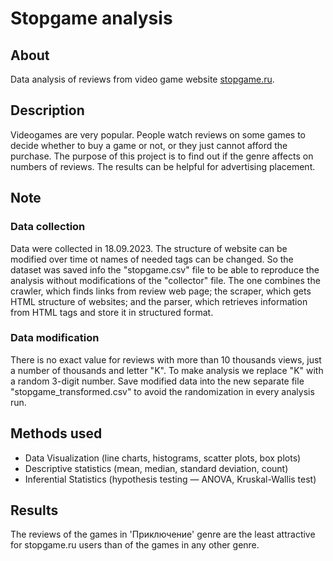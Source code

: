 # Stopgame analysis

## About
Data analysis of reviews from video game website [stopgame.ru](https://stopgame.ru/).

## Description
Videogames are very popular. People watch reviews on some games to decide whether to buy a game or not, or they just cannot afford the purchase. The purpose of this project is to find out if the genre affects on numbers of reviews. The results can be helpful for advertising placement.

## Note
### Data collection
Data were collected in 18.09.2023. The structure of website can be modified over time ot names of needed tags can be changed. So the dataset was saved info the "stopgame.csv" file to be able to reproduce the analysis without modifications of the "collector" file. The one combines the crawler, which finds links from review web page; the scraper, which gets HTML structure of websites; and the parser, which retrieves information from HTML tags and store it in structured format.

### Data modification
There is no exact value for reviews with more than 10 thousands views, just a number of thousands and letter "K". To make analysis we replace "K" with a random 3-digit number. Save modified data into the new separate file "stopgame_transformed.csv" to avoid the randomization in every analysis run.

## Methods used
* Data Visualization (line charts, histograms, scatter plots, box plots)
* Descriptive statistics (mean, median, standard deviation, count)
* Inferential Statistics (hypothesis testing &mdash; ANOVA, Kruskal-Wallis test)

## Results
The reviews of the games in 'Приключение' genre are the least attractive for stopgame.ru users than of the games in any other genre.
